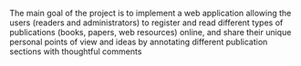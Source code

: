 The main goal of the project is to implement a web application allowing the users (readers and administrators) to register and read different types of publications (books, papers, web resources) online, and share their unique personal points of view and ideas by annotating different publication sections with thoughtful comments
